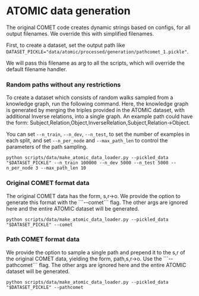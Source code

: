 
<h1>ATOMIC data generation</h1>

The original COMET code creates dynamic strings based on configs, for all output filenames. We override this with simplified filenames. 

First, to create a dataset, set the output path like ```DATASET_PICKLE="data/atomic/processed/generation/pathcomet_1.pickle"```. 

We will pass this filename as arg to all the scripts, which will override the default filename handler.

<h3> Random paths without any restrictions </h3>
To create a dataset which consists of random walks sampled from a knowledge graph, run the following command. 
Here, the knowledge graph is generated by merging the triples provided in the ATOMIC dataset, with additional Inverse relations, into a single graph. An example path could have the form: Subject,Relation,Object,InverseRelation,Subject,Relation->Object.

You can set ```--n_train```,  ```--n_dev```,  ```--n_test```, to set the number of examples in each split, and set ```--n_per_node``` and ```--max_path_len``` to control the parameters of the path sampling.

```
python scripts/data/make_atomic_data_loader.py --pickled_data "$DATASET_PICKLE" --n_train 100000 --n_dev 5000 --n_test 5000 --n_per_node 3 --max_path_len 10
```

<h3> Original COMET format data </h3>
The original COMET data has the form, s,r->o. We provide the option to generate this format with the ```--comet``` flag. The other args are ignored here and the entire ATOMIC dataset will be generated.

```
python scripts/data/make_atomic_data_loader.py --pickled_data "$DATASET_PICKLE" --comet
```

<h3> Path COMET format data </h3>
We provide the option to sample a single path and prepend it to the s,r of the original COMET data, yielding the form, path,s,r->o. Use the ```--pathcomet``` flag. The other args are ignored here and the entire ATOMIC dataset will be generated.

```
python scripts/data/make_atomic_data_loader.py --pickled_data "$DATASET_PICKLE" --pathcomet
```

